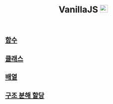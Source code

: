 <h1 align="middle">VanillaJS <img src="https://cdn.icon-icons.com/icons2/2415/PNG/512/javascript_original_logo_icon_146455.png" width="25px" height="auto" alt="JSIcon"></img></h1>

<br>

[<h2>함수</h2>](https://github.com/By-hoon/Daily-Learn/tree/main/Theory/VanillaJS/Functions)

[<h2>클래스</h2>](https://github.com/By-hoon/Daily-Learn/tree/main/Theory/VanillaJS/Class)

[<h2>배열</h2>](https://github.com/By-hoon/Daily-Learn/tree/main/Theory/VanillaJS/Array)

[<h2>구조 분해 할당</h2>](https://github.com/By-hoon/Daily-Learn/tree/main/Theory/VanillaJS/Destructuring)
